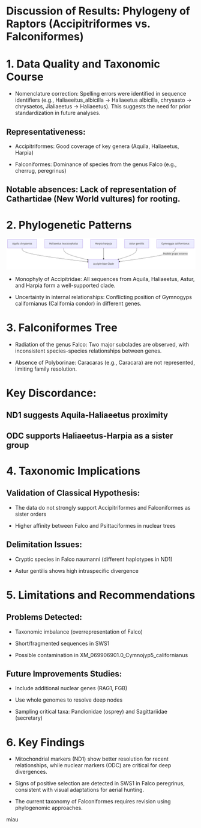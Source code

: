# Discussion of Results: Phylogeny of Raptors (Accipitriformes vs. Falconiformes)

# 1. Data Quality and Taxonomic Course
* Nomenclature correction: Spelling errors were identified in sequence identifiers (e.g., Haliaeeitus_albicilla → Haliaeetus albicilla, chrysasto → chrysaetos, Jialiaeetus → Haliaeetus). This suggests the need for prior standardization in future analyses.

## Representativeness:

* Accipitriformes: Good coverage of key genera (Aquila, Haliaeetus, Harpia)

* Falconiformes: Dominance of species from the genus Falco (e.g., cherrug, peregrinus)

## Notable absences: Lack of representation of Cathartidae (New World vultures) for rooting.

# 2. Phylogenetic Patterns

![](../Images/Ea_mermaid_20250705_871a8a.png)

* Monophyly of Accipitridae: All sequences from Aquila, Haliaeetus, Astur, and Harpia form a well-supported clade.

* Uncertainty in internal relationships: Conflicting position of Gymnogyps californianus (California condor) in different genes.

# 3. Falconiformes Tree 

* Radiation of the genus Falco: Two major subclades are observed, with inconsistent species-species relationships between genes.

* Absence of Polyborinae: Caracaras (e.g., Caracara) are not represented, limiting family resolution.

# Key Discordance:

## ND1 suggests Aquila-Haliaeetus proximity

## ODC supports Haliaeetus-Harpia as a sister group

# 4. Taxonomic Implications

## Validation of Classical Hypothesis:

* The data do not strongly support Accipitriformes and Falconiformes as sister orders

* Higher affinity between Falco and Psittaciformes in nuclear trees

## Delimitation Issues:

* Cryptic species in Falco naumanni (different haplotypes in ND1)

* Astur gentilis shows high intraspecific divergence

# 5. Limitations and Recommendations

## Problems Detected:

* Taxonomic imbalance (overrepresentation of Falco)

* Short/fragmented sequences in SWS1

* Possible contamination in XM_069906901.0_Cymnojyp5_californianus

## Future Improvements Studies:

* Include additional nuclear genes (RAG1, FGB)

* Use whole genomes to resolve deep nodes

* Sampling critical taxa: Pandionidae (osprey) and Sagittariidae (secretary)

# 6. Key Findings

* Mitochondrial markers (ND1) show better resolution for recent relationships, while nuclear markers (ODC) are critical for deep divergences.

* Signs of positive selection are detected in SWS1 in Falco peregrinus, consistent with visual adaptations for aerial hunting.

* The current taxonomy of Falconiformes requires revision using phylogenomic approaches.

miau
